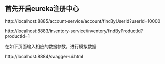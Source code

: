 ## 首先开启eureka注册中心
http://localhost:8885/account-service/account/findByUserId?userId=10000


http://localhost:8883/inventory-service/inventory/findByProductId?productId=1

在如下页面输入相应的数据参数，进行模拟数据

http://localhost:8884/swagger-ui.html 